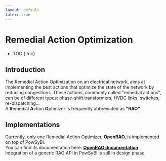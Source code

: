 ```yaml
---
layout: default
latex: true
---
```


# Remedial Action Optimization

* TOC
  {:toc}

## Introduction
The Remedial Action Optimization on an electrical network, aims at implementing the best actions that optimize the 
state of the network by reducing congestions. These actions, commonly called "remedial actions", can be of different 
types: phase-shift transformers, HVDC links, switches, re-dispatching...  
A **R**emedial **A**ction **O**ptimizer is frequently abbreviated as **"RAO"**.

## Implementations
Currently, only one Remedial Action Optimizer, **OpenRAO**, is implemented on top of PowSyBl.  
You can find its documentation here: [**OpenRAO documentation**](https://powsybl.readthedocs.io/projects/openrao).  
Integration of a generic RAO API in PowSyBl is still in design phase.